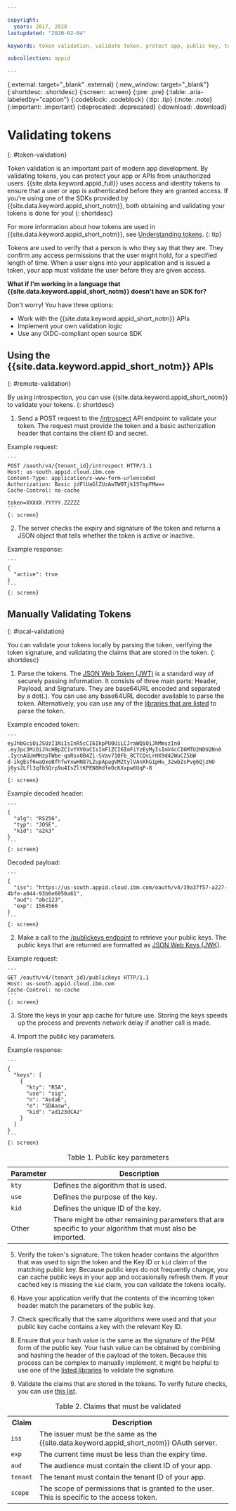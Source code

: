```yaml
---

copyright:
  years: 2017, 2020
lastupdated: "2020-02-04"

keywords: token validation, validate token, protect app, public key, token header, base64, decode payload, authorized, access permissions, app security, identity, jwt 

subcollection: appid

---
```


{:external: target="_blank" .external}
{:new_window: target="_blank"}
{:shortdesc: .shortdesc}
{:screen: .screen}
{:pre: .pre}
{:table: .aria-labeledby="caption"}
{:codeblock: .codeblock}
{:tip: .tip}
{:note: .note}
{:important: .important}
{:deprecated: .deprecated}
{:download: .download}


# Validating tokens
{: #token-validation}

Token validation is an important part of modern app development. By validating tokens, you can protect your app or APIs from unauthorized users. {{site.data.keyword.appid_full}} uses access and identity tokens to ensure that a user or app is authenticated before they are granted access. If you're using one of the SDKs provided by {{site.data.keyword.appid_short_notm}}, both obtaining and validating your tokens is done for you!
{: shortdesc}

For more information about how tokens are used in {{site.data.keyword.appid_short_notm}}, see [Understanding tokens](/docs/appid?topic=appid-tokens#tokens).
{: tip}

Tokens are used to verify that a person is who they say that they are. They confirm any access permissions that the user might hold, for a specified length of time. When a user signs into your application and is issued a token, your app must validate the user before they are given access.



**What if I'm working in a language that {{site.data.keyword.appid_short_notm}} doesn't have an SDK for?**

Don't worry! You have three options:

* Work with the {{site.data.keyword.appid_short_notm}} APIs
* Implement your own validation logic
* Use any OIDC-compliant open source SDK



## Using the {{site.data.keyword.appid_short_notm}} APIs
{: #remote-validation}

By using introspection, you can use {{site.data.keyword.appid_short_notm}} to validate your tokens.
{: shortdesc}

1. Send a POST request to the [/introspect](https://us-south.appid.cloud.ibm.com/swagger-ui/#/Authorization%20Server%20-%20Authorization%20Server%20V4/oauth-server.token) API endpoint to validate your token. The request must provide the token and a basic authorization header that contains the client ID and secret.

  Example request:

    ```
    POST /oauth/v4/{tenant_id}/introspect HTTP/1.1
    Host: us-south.appid.cloud.ibm.com
    Content-Type: application/x-www-form-urlencoded
    Authorization: Basic jdFlUaGlZUzAwTW0Tjk15TmpFMw==
    Cache-Control: no-cache

    token=XXXXX.YYYYY.ZZZZZ
    ```
    {: screen}

2. The server checks the expiry and signature of the token and returns a JSON object that tells whether the token is active or inactive.

  Example response:

    ```
    {
      "active": true
    }
    ```
    {: screen}


## Manually Validating Tokens
{: #local-validation}

You can validate your tokens locally by parsing the token, verifying the token signature, and validating the claims that are stored in the token.
{: shortdesc}


1. Parse the tokens. The [JSON Web Token (JWT)](https://tools.ietf.org/html/rfc7519) is a standard way of securely passing information. It consists of three main parts: Header, Payload, and Signature. They are base64URL encoded and separated by a dot(.). You can use any base64URL decoder available to parse the token. Alternatively, you can use any of the [libraries that are listed](https://jwt.io/#libraries-io) to parse the token.

  Example encoded token:

    ```
    eyJhbGciOiJSUzI1NiIsInR5cCI6IkpPU0UiLCJraWQiOiJhMmszIn0
    .eyJpc3MiOiJhcHBpZC1vYXV0aCIsImF1ZCI6ImFiYzEyMyIsImV4cCI6MTU2NDU2Nn0
    .IycnAGUmMHzpTWbe-qaRsx0B4Zi-SVav710Fb_8CTCQvLrHX9d42WuCZ5bW
    d-ikgEsf6waQxeBfhfwYxwHN87LZupApagVMZtylVAnXhG1pHu_32wbZsPvg6QjzNO
    j6ys2Lfl3qfb5Qrp9u4IsZltKPEN8HdfeOcKXxpw6UqP-8
    ```
    {: screen}

  Example decoded header:

    ```
    {
      "alg": "RS256",
      "typ": "JOSE",
      "kid": "a2k3"
    }
    ```
    {: screen}

  Decoded payload:

    ```
    {
      "iss": "https://us-south.appid.cloud.ibm.com/oauth/v4/39a37f57-a227-4bfe-a044-93b6e6050a61",
      "aud": "abc123",
      "exp": 1564566
    }
    ```
    {: screen}

2. Make a call to the [/publickeys endpoint](https://us-south.appid.cloud.ibm.com/swagger-ui/#!/Authorization_Server_V4/publicKeys) to retrieve your public keys. The public keys that are returned are formatted as [JSON Web Keys (JWK)](https://tools.ietf.org/html/rfc7517).

  Example request:

    ```
    GET /oauth/v4/{tenant_id}/publickeys HTTP/1.1
    Host: us-south.appid.cloud.ibm.com
    Cache-Control: no-cache
    ```
    {: screen}

3. Store the keys in your app cache for future use. Storing the keys speeds up the process and prevents network delay if another call is made.

4. Import the public key parameters.

  Example response:

    ```
    {
      "keys": [
        {
          "kty": "RSA",
          "use": "sig",
          "n": "AsdaE",
          "e": "SDAasw",
          "kid": "ad123dCAz"
        }
      ]
    }
    ```
    {: screen}

  <table>
    <caption>Table 1. Public key parameters</caption>
    <thead>
      <th>Parameter</th>
      <th>Description</th>
    </thead>
    <tbody>
      <tr>
        <td><code>kty</code></td>
        <td>Defines the algorithm that is used.</td>
      </tr>
      <tr>
        <td><code>use</code></td>
        <td>Defines the purpose of the key.</td>
      </tr>
      <tr>
        <td><code>kid</code></td>
        <td>Defines the unique ID of the key.</td>
      </tr>
      <tr>
        <td>Other</td>
        <td>There might be other remaining parameters that are specific to your algorithm that must also be imported.</td>
      </tr>
    </tbody>
  </table>

5. Verify the token's signature. The token header contains the algorithm that was used to sign the token and the Key ID or `kid` claim of the matching public key. Because public keys do not frequently change, you can cache public keys in your app and occasionally refresh them. If your cached key is missing the `kid` claim, you can validate the tokens locally.

  1. Have your application verify that the contents of the incoming token header match the parameters of the public key.
  2. Check specifically that the same algorithms were used and that your public key cache contains a key with the relevant Key ID.
  3. Ensure that your hash value is the same as the signature of the PEM form of the public key. Your hash value can be obtained by combining and hashing the header of the payload of the token. Because this process can be complex to manually implement, it might be helpful to use one of the [listed libraries](https://jwt.io/) to validate the signature.

6. Validate the claims that are stored in the tokens. To verify future checks, you can use [this list](https://openid.net/specs/openid-connect-core-1_0.html#IDTokenValidation).
  <table>
    <caption>Table 2. Claims that must be validated</caption>
    <tr>
      <th>Claim</th>
      <th>Description</th>
    </tr>
    <tr>
      <td><code>iss</code></td>
      <td>The issuer must be the same as the {{site.data.keyword.appid_short_notm}} OAuth server.</td>
    </tr>
    <tr>
      <td><code>exp</code></td>
      <td>The current time must be less than the expiry time.</td>
    </tr>
    <tr>
      <td><code>aud</code></td>
      <td>The audience must contain the client ID of your app.</td>
    </tr>
    <tr>
      <td><code>tenant</code></td>
      <td>The tenant must contain the tenant ID of your app.</td>
    </tr>
    <tr>
      <td><code>scope</code></td>
      <td>The scope of permissions that is granted to the user. This is specific to the access token.</td>
    </tr>
  </table>
